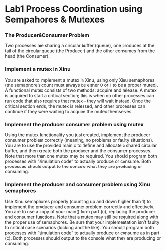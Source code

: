 # Lab1 Process Coordination using Sempahores & Mutexes

### The Producer&Consumer Problem
Two processes are sharing a circular buffer (queue), one produces at the tail of the circular queue (the Producer) and the other consumes from the head (the Consumer).

### Implement a mutex in Xinu
You are asked to implement a mutex in Xinu, using only Xinu semaphores (the semaphore’s count must always be either 0 or 1 to be a proper mutex). A functional mutex consists of two methods: acquire and release. A mutex is acquired to start a critical section; this is when no other processes can run code that also requires that mutex – they will wait instead. Once the critical section ends, the mutex is released, and other processes can continue if they were waiting to acquire the mutex themselves.

### Implement the producer consumer problem using mutex
Using the mutex functionality you just created, implement the producer consumer problem correctly (meaning, no problems or faulty situations). You are to use the provided main.c to define and allocate a shared circular buffer, and then create both the producer and the consumer processes. Note that more than one mutex may be required. You should program both processes with “simulation code” to actually produce or consume. Both processes should output to the console what they are producing or consuming.

### Implement the producer and consumer problem using Xinu semaphores
Use Xinu semaphores properly (counting up and down higher than 1) to implement the producer and consumer problem correctly and effectively. You are to use a copy of your main() form part (c), replacing the producer and consumer functions. Note that a mutex may still be required along with the proper use of semaphores. Be sure that your implementation isn’t faulty to critical case scenarios (locking and the like). You should program both processes with “simulation code” to actually produce or consume as in part (c). Both processes should output to the console what they are producing or consuming. 


